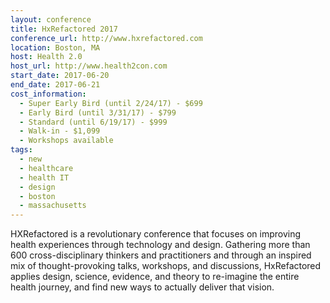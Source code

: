 ```yaml
---
layout: conference
title: HxRefactored 2017
conference_url: http://www.hxrefactored.com
location: Boston, MA
host: Health 2.0
host_url: http://www.health2con.com
start_date: 2017-06-20
end_date: 2017-06-21
cost_information:
  - Super Early Bird (until 2/24/17) - $699
  - Early Bird (until 3/31/17) - $799
  - Standard (until 6/19/17) - $999
  - Walk-in - $1,099
  - Workshops available
tags:
  - new
  - healthcare
  - health IT
  - design
  - boston
  - massachusetts
---
```


HXRefactored is a revolutionary conference that focuses on improving health experiences through technology and design. Gathering more than 600 cross-disciplinary thinkers and practitioners and through an inspired mix of thought-provoking talks, workshops, and discussions, HxRefactored applies design, science, evidence, and theory to re-imagine the entire health journey, and find new ways to
actually deliver that vision.
